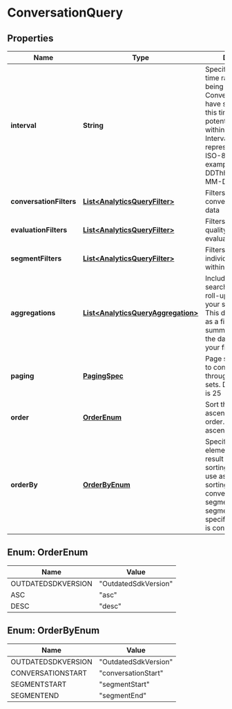 
# ConversationQuery

## Properties
Name | Type | Description | Notes
------------ | ------------- | ------------- | -------------
**interval** | **String** | Specifies the date and time range of data being queried. Conversations MUST have started within this time range to potentially be included within the result set. Intervals are represented as an ISO-8601 string. For example: YYYY-MM-DDThh:mm:ss/YYYY-MM-DDThh:mm:ss |  [optional]
**conversationFilters** | [**List&lt;AnalyticsQueryFilter&gt;**](AnalyticsQueryFilter.md) | Filters that target conversation-level data |  [optional]
**evaluationFilters** | [**List&lt;AnalyticsQueryFilter&gt;**](AnalyticsQueryFilter.md) | Filters that target quality management evaluation-level data |  [optional]
**segmentFilters** | [**List&lt;AnalyticsQueryFilter&gt;**](AnalyticsQueryFilter.md) | Filters that target individual segments within a conversation |  [optional]
**aggregations** | [**List&lt;AnalyticsQueryAggregation&gt;**](AnalyticsQueryAggregation.md) | Include faceted search and aggregate roll-ups describing your search results. This does not function as a filter, but rather, summary data about the data matching your filters |  [optional]
**paging** | [**PagingSpec**](PagingSpec.md) | Page size and number to control iterating through large result sets. Default page size is 25 |  [optional]
**order** | [**OrderEnum**](#OrderEnum) | Sort the result set in ascending/descending order. Default is ascending |  [optional]
**orderBy** | [**OrderByEnum**](#OrderByEnum) | Specify which data element within the result set to use for sorting. The options  to use as a basis for sorting the results: conversationStart, segmentStart, and segmentEnd. If not specified, the default is conversationStart |  [optional]


<a name="OrderEnum"></a>
## Enum: OrderEnum
Name | Value
---- | -----
OUTDATEDSDKVERSION | &quot;OutdatedSdkVersion&quot;
ASC | &quot;asc&quot;
DESC | &quot;desc&quot;


<a name="OrderByEnum"></a>
## Enum: OrderByEnum
Name | Value
---- | -----
OUTDATEDSDKVERSION | &quot;OutdatedSdkVersion&quot;
CONVERSATIONSTART | &quot;conversationStart&quot;
SEGMENTSTART | &quot;segmentStart&quot;
SEGMENTEND | &quot;segmentEnd&quot;



